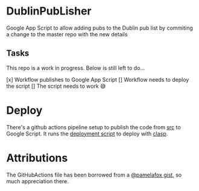 # DublinPubLisher
Google App Script to allow adding pubs to the Dublin pub list by commiting a change to the master repo with the new details

## Tasks
This repo is a work in progress. Below is still left to do...

 [x] Workflow publishes to Google App Script
 [] Workflow needs to deploy the script
 [] The script needs to work 😅

# Deploy
There's a github actions pipeline setup to publish the code from [src](src/) to Google Script. It runs the [deployment script](deploy/publish.sh) to deploy with [clasp](https://github.com/google/clasp).

# Attributions
The GitHubActions file has been borrowed from a [@pamelafox gist](https://gist.github.com/pamelafox/ea0474daa137f035b489bf78cc5797ea), so much appreciation there.
